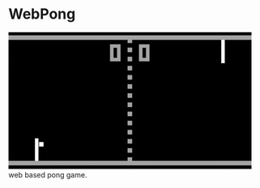 # WebPong
<picture>
 <source media="(prefers-color-scheme: dark)" srcset="media/pong.gif">
 <source media="(prefers-color-scheme: light)" srcset="media/pong.gif">
 <img alt="pong" src="media/pong.gif">
</picture>
<br>
web based pong game.
